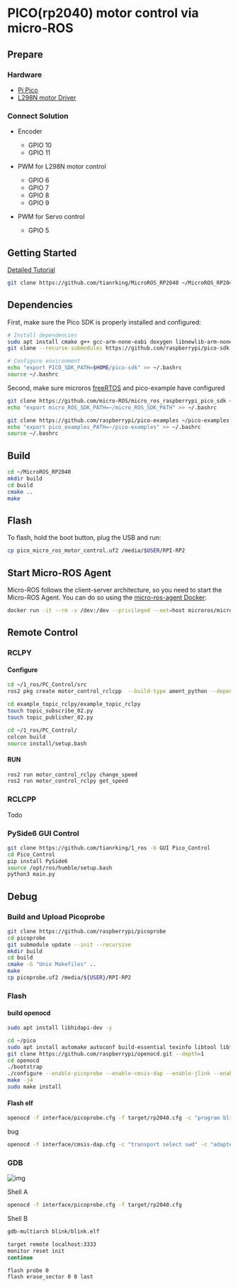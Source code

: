 # PICO(rp2040) motor control via micro-ROS

## Prepare

### Hardware

- [Pi Pico](https://www.raspberrypi.com/products/raspberry-pi-pico/)
- [L298N motor Driver](https://lastminuteengineers.com/l298n-dc-stepper-driver-arduino-tutorial/)

### Connect Solution

- Encoder

    - GPIO 10
    - GPIO 11

- PWM for L298N motor control
    
    - GPIO 6
    - GPIO 7
    - GPIO 8
    - GPIO 9

- PWM for Servo control
  
    - GPIO 5

## Getting Started

[Detailed Tutorial](https://me.w0x7ce.eu/rp2040/micro-ROS-on-RP2040)

```bash
git clone https://github.com/tianrking/MicroROS_RP2040 ~/MicroROS_RP2040
```

## Dependencies

First, make sure the Pico SDK is properly installed and configured:

```bash
# Install dependencies
sudo apt install cmake g++ gcc-arm-none-eabi doxygen libnewlib-arm-none-eabi git python3
git clone --recurse-submodules https://github.com/raspberrypi/pico-sdk.git $HOME/pico-sdk

# Configure environment
echo "export PICO_SDK_PATH=$HOME/pico-sdk" >> ~/.bashrc
source ~/.bashrc

```

Second, make sure microros [freeRTOS](https://github.com/tianrking/RP2040_FreeRTOS) and pico-example have configured 

```bash
git clone https://github.com/micro-ROS/micro_ros_raspberrypi_pico_sdk ~/micro_ROS_SDK_PATH
echo "export micro_ROS_SDK_PATH=~/micro_ROS_SDK_PATH" >> ~/.bashrc

git clone https://github.com/raspberrypi/pico-examples ~/pico-examples
echo "export pico_examples_PATH=~/pico-examples" >> ~/.bashrc
source ~/.bashrc
```

## Build

```bash
cd ~/MicroROS_RP2040
mkdir build
cd build
cmake ..
make
```

## Flash 

To flash, hold the boot button, plug the USB and run:

```bash
cp pico_micro_ros_motor_control.uf2 /media/$USER/RPI-RP2
```

## Start Micro-ROS Agent

Micro-ROS follows the client-server architecture, so you need to start the Micro-ROS Agent.
You can do so using the [micro-ros-agent Docker](https://hub.docker.com/r/microros/micro-ros-agent):
```bash
docker run -it --rm -v /dev:/dev --privileged --net=host microros/micro-ros-agent:humble serial --dev /dev/ttyACM0 -b 115200
```

## Remote Control

### RCLPY

#### Configure

```bash
cd ~/1_ros/PC_Control/src
ros2 pkg create motor_control_rclcpp  --build-type ament_python --dependencies rclpy
```

```bash
cd example_topic_rclpy/example_topic_rclpy
touch topic_subscribe_02.py
touch topic_publisher_02.py
```

```bash
cd ~/1_ros/PC_Control/
colcon build
source install/setup.bash
```

#### RUN

```bash
ros2 run motor_control_rclpy change_speed
ros2 run motor_control_rclpy get_speed
```

### RCLCPP

Todo


### PySide6 GUI Control

```bash
git clone https://github.com/tianrking/1_ros -b GUI Pico_Control
cd Pico_Control
pip install PySide6
source /opt/ros/humble/setup.bash
python3 main.py
```

## Debug

### Build and Upload Picoprobe

```bash
git clone https://github.com/raspberrypi/picoprobe
cd picoprobe
git submodule update --init --recursive
mkdir build
cd build
cmake -G "Unix Makefiles" ..
make
cp picoprobe.uf2 /media/${USER}/RPI-RP2
```

### Flash 

#### build openocd

```bash
sudo apt install libhidapi-dev -y
```

```bash
cd ~/pico
sudo apt install automake autoconf build-essential texinfo libtool libftdi-dev libusb-1.0-0-dev
git clone https://github.com/raspberrypi/openocd.git --depth=1 
cd openocd
./bootstrap
./configure --enable-picoprobe --enable-cmsis-dap --enable-jlink --enable-stlink --enable-ti-icdi
make -j4
sudo make install
```

#### Flash elf

```bash
openocd -f interface/picoprobe.cfg -f target/rp2040.cfg -c "program blink/blink.elf  verify reset exit"
```

bug

```bash
openocd -f interface/cmsis-dap.cfg -c "transport select swd" -c "adapter_khz 500" -f target/rp2040.cfg -c "program blink/blink.elf  verify reset exit"
```

### GDB

![img](./pico-debug-1.png)

Shell A

```bash
openocd -f interface/picoprobe.cfg -f target/rp2040.cfg
```

Shell B

```bash
gdb-multiarch blink/blink.elf
```

```bash
target remote localhost:3333
monitor reset init
continue

flash probe 0
flash erase_sector 0 0 last
```
